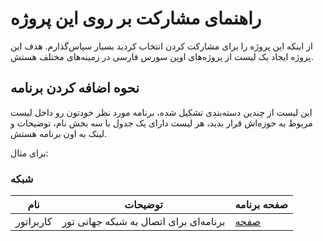 # راهنمای مشارکت بر روی این پروژه

از اینکه این پروژه را برای مشارکت کردن انتخاب کردید بسیار سپاس‌گذارم. هدف این پروژه ایجاد یک لیست از پروژه‌های اوپن سورس فارسی در زمینه‌های مختلف هستش.


## نحوه اضافه کردن برنامه

این لیست از چندین دسته‌بندی تشکیل شده، برنامه مورد نظر خودتون رو داخل لیست مربوط به حوزه‌اش قرار بدید، هر لیست دارای یک جدول با سه بخش نام، توضیحات و لینک به اون برنامه هستش. 

برای مثال:

### شبکه

| نام      | توضیحات | صفحه برنامه      |
| ----------- | ----------- | ----------- |
| کاربراتور      | برنامه‌ای برای اتصال به شبکه جهانی تور       |   [صفحه](https://framagit.com/tractor/carburetor)    |





